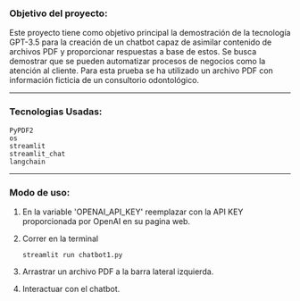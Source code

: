 ### Objetivo del proyecto:
Este proyecto tiene como objetivo principal la demostración de la tecnología GPT-3.5 para la creación de un chatbot capaz de asimilar contenido de archivos PDF y proporcionar respuestas a base de estos. Se busca demostrar que se pueden automatizar procesos de negocios como la atención al cliente. Para esta prueba se ha utilizado un archivo PDF con información ficticia de un consultorio odontológico. 

------------
### Tecnologias Usadas:

    PyPDF2
    os
    streamlit
    streamlit_chat
    langchain

------------
### Modo de uso:
1. En la variable 'OPENAI_API_KEY' reemplazar con la API KEY proporcionada por OpenAI en su pagina web.
2. Correr en la terminal

       streamlit run chatbot1.py

3. Arrastrar un archivo PDF a la barra lateral izquierda.
4. Interactuar con el chatbot.
